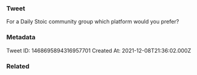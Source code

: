 ### Tweet
For a Daily Stoic community group which platform would you prefer?

### Metadata
Tweet ID: 1468695894316957701
Created At: 2021-12-08T21:36:02.000Z

### Related

